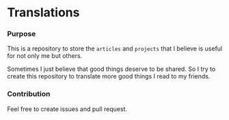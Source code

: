 # Translations

### Purpose

This is a repository to store the `articles` and `projects` that I believe is useful for not only me but others. 

Sometimes I just believe that good things deserve to be shared. So I try to create this repository to translate more good things I read to my friends.

### Contribution

Feel free to create issues and pull request.